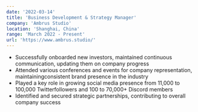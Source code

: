 ```yaml
---
date: '2022-03-14'
title: 'Business Development & Strategy Manager'
company: 'Ambrus Studio'
location: 'Shanghai, China'
range: 'March 2022 - Present'
url: 'https://www.ambrus.studio/'
---
```


- Successfully onboarded new investors, maintained continuous communication, updating them on company progress
- Attended various conferences and events for company representation, maintainingconsistent brand presence in the industry
- Played a key role in growing social media presence from 11,000 to 100,000 Twitterfollowers and 100 to 70,000+ Discord members
- Identified and secured strategic partnerships, contributing to overall company success
